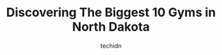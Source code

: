 ---
layout: ampstory
image: https://i0.wp.com/paketmu.com/wp-content/uploads/2023/06/ask-fitness-0-in-north-dakota-1686372485.jpeg?resize=640,853
author: techidn
featured: false
description: Explore the diverse Gym scene in North Dakota, home to an incredible selection of 10 establishments catering to every taste. Whether youre in search of iconic favorites or undiscovered trea
title: Discovering The Biggest 10 Gyms in North Dakota
cover:
   title: Discovering The Biggest 10 Gyms in North Dakota
   subtitle: RICKPATE
   background: https://paketmu.com/wp-content/uploads/2023/06/ask-fitness-0-in-north-dakota-1686372485.jpeg

pages: 
 - layout: thirds
   top: <h1>#1 Verge Fitness</h1>
   bottom: "<p>Never signed up for very long but was happy I could get a reasonable price on a week pass while visiting family from out of state. Was very impressed with gym. The equipm</p>"
   background: https://paketmu.com/wp-content/uploads/2023/06/ask-fitness-1-in-north-dakota-1686372487.jpeg
   backgroundblur: true
 - layout: thirds
   top: <h1>#2 Planet Fitness</h1>
   bottom: "<p>This Planet Fitness is one of the cleanest I have experienced. Even the showers and locker area was flawless. Paper towels provided so you can keep the sinks dry. Thank y</p>"
   background: https://paketmu.com/wp-content/uploads/2023/06/ask-fitness-2-in-north-dakota-1686372488.jpeg
   cta:
      link: https://paketmu.com/discovering-the-biggest-10-gyms-in-north-dakota/
      text: Discovering The Biggest 10 Gyms in North Dakota
 - layout: thirds
   top: <h1>#3 Planet Fitness</h1>
   bottom: "<p>Clean gym, friendly staff.  The gym was quite busy at 5pm but did not feel overcrowded.</p>"
   background: https://paketmu.com/wp-content/uploads/2023/06/ask-fitness-3-in-north-dakota-1686372488.jpeg
   cta:
      link: https://paketmu.com/discovering-the-biggest-10-gyms-in-north-dakota/
      text: Discovering The Biggest 10 Gyms in North Dakota
 - layout: thirds
   top: <h1>#4 Orangetheory Fitness</h1>
   bottom: "<p>4501 15th Ave S, Fargo, ND 58103, United States</p>"
   background: https://images.unsplash.com/photo-1632260260864-caf7fde5ec36?ixlib=rb-4.0.3&ixid=MnwxMjA3fDB8MHxwaG90by1wYWdlfHx8fGVufDB8fHx8&auto=format&fit=crop&w=640&h=853&q=80
   cta:
      link: https://paketmu.com/discovering-the-biggest-10-gyms-in-north-dakota/
      text: Discovering The Biggest 10 Gyms in North Dakota
 - layout: thirds
   top: <h1>#5 Wallman Wellness Center</h1>
   bottom: "<p>1707 Centennial Blvd, Fargo, ND 58102, United States</p>"
   background: https://images.unsplash.com/photo-1618005182384-a83a8bd57fbe?ixlib=rb-4.0.3&ixid=MnwxMjA3fDB8MHxwaG90by1wYWdlfHx8fGVufDB8fHx8&auto=format&fit=crop&w=640&h=853&q=80
   cta:
      link: https://paketmu.com/discovering-the-biggest-10-gyms-in-north-dakota/
      text: Discovering The Biggest 10 Gyms in North Dakota
 - layout: thirds
   top: <h1>#6 Planet Fitness</h1>
   bottom: "<p>10 28th Ave SW, Minot, ND 58701, United States</p>"
   background: https://images.unsplash.com/photo-1524169358666-79f22534bc6e?ixlib=rb-4.0.3&ixid=MnwxMjA3fDB8MHxwaG90by1wYWdlfHx8fGVufDB8fHx8&auto=format&fit=crop&w=640&h=853&q=80
   cta:
      link: https://paketmu.com/discovering-the-biggest-10-gyms-in-north-dakota/
      text: Discovering The Biggest 10 Gyms in North Dakota
 - layout: thirds
   top: <h1>#7 Anytime Fitness</h1>
   bottom: "<p>1801 45th St S, Fargo, ND 58103, United States</p>"
   background: https://images.unsplash.com/photo-1515405295579-ba7b45403062?ixlib=rb-4.0.3&ixid=MnwxMjA3fDB8MHxwaG90by1wYWdlfHx8fGVufDB8fHx8&auto=format&fit=crop&w=640&h=853&q=80
   cta:
      link: https://paketmu.com/discovering-the-biggest-10-gyms-in-north-dakota/
      text: Discovering The Biggest 10 Gyms in North Dakota
 - layout: thirds
   middle: Continue reading...
   background: https://images.unsplash.com/photo-1595364397663-fca4f075d796?ixlib=rb-4.0.3&ixid=MnwxMjA3fDB8MHxwaG90by1wYWdlfHx8fGVufDB8fHx8&auto=format&fit=crop&w=640&h=853&q=80
   cta:
      link: https://paketmu.com/discovering-the-biggest-10-gyms-in-north-dakota/
      text: Discovering The Biggest 10 Gyms in North Dakota
      
---